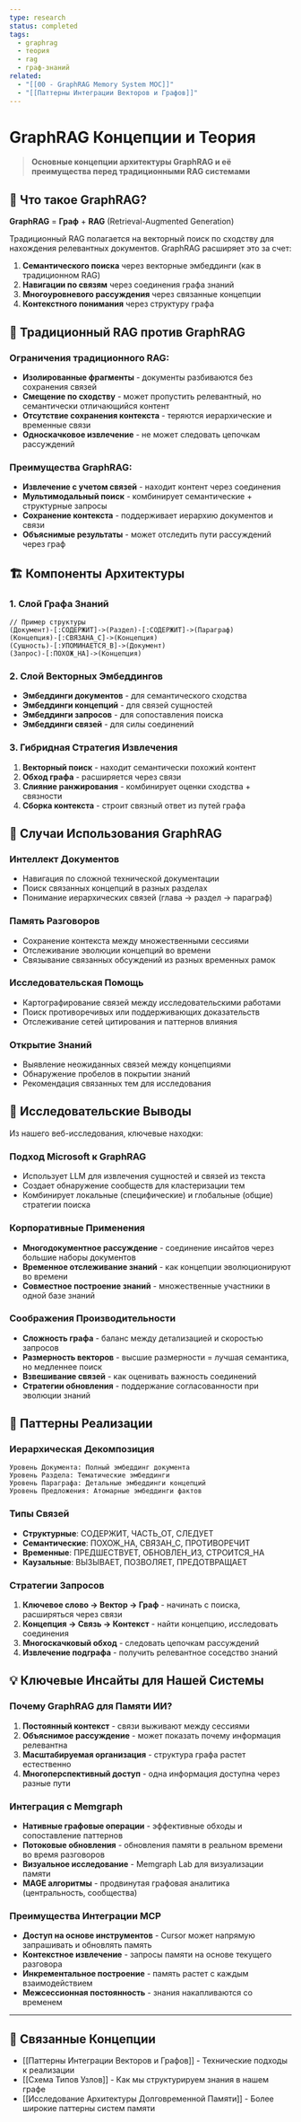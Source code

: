 ```yaml
---
type: research
status: completed
tags:
  - graphrag
  - теория
  - rag
  - граф-знаний
related:
  - "[[00 - GraphRAG Memory System MOC]]"
  - "[[Паттерны Интеграции Векторов и Графов]]"
---
```


# GraphRAG Концепции и Теория

> **Основные концепции архитектуры GraphRAG и её преимущества перед традиционными RAG системами**

## 🧠 Что такое GraphRAG?

**GraphRAG** = **Граф** + **RAG** (Retrieval-Augmented Generation)

Традиционный RAG полагается на векторный поиск по сходству для нахождения релевантных документов. GraphRAG расширяет это за счет:
1. **Семантического поиска** через векторные эмбеддинги (как в традиционном RAG)
2. **Навигации по связям** через соединения графа знаний
3. **Многоуровневого рассуждения** через связанные концепции
4. **Контекстного понимания** через структуру графа

## 🔄 Традиционный RAG против GraphRAG

### Ограничения традиционного RAG:
- **Изолированные фрагменты** - документы разбиваются без сохранения связей
- **Смещение по сходству** - может пропустить релевантный, но семантически отличающийся контент
- **Отсутствие сохранения контекста** - теряются иерархические и временные связи
- **Односкачковое извлечение** - не может следовать цепочкам рассуждений

### Преимущества GraphRAG:
- **Извлечение с учетом связей** - находит контент через соединения
- **Мультимодальный поиск** - комбинирует семантические + структурные запросы
- **Сохранение контекста** - поддерживает иерархию документов и связи
- **Объяснимые результаты** - может отследить пути рассуждений через граф

## 🏗️ Компоненты Архитектуры

### 1. **Слой Графа Знаний**
```cypher
// Пример структуры
(Документ)-[:СОДЕРЖИТ]->(Раздел)-[:СОДЕРЖИТ]->(Параграф)
(Концепция)-[:СВЯЗАНА_С]->(Концепция)
(Сущность)-[:УПОМИНАЕТСЯ_В]->(Документ)
(Запрос)-[:ПОХОЖ_НА]->(Концепция)
```

### 2. **Слой Векторных Эмбеддингов**
- **Эмбеддинги документов** - для семантического сходства
- **Эмбеддинги концепций** - для связей сущностей
- **Эмбеддинги запросов** - для сопоставления поиска
- **Эмбеддинги связей** - для силы соединений

### 3. **Гибридная Стратегия Извлечения**
1. **Векторный поиск** - находит семантически похожий контент
2. **Обход графа** - расширяется через связи
3. **Слияние ранжирования** - комбинирует оценки сходства + связности
4. **Сборка контекста** - строит связный ответ из путей графа

## 🎯 Случаи Использования GraphRAG

### **Интеллект Документов**
- Навигация по сложной технической документации
- Поиск связанных концепций в разных разделах
- Понимание иерархических связей (глава → раздел → параграф)

### **Память Разговоров**
- Сохранение контекста между множественными сессиями
- Отслеживание эволюции концепций во времени
- Связывание связанных обсуждений из разных временных рамок

### **Исследовательская Помощь**
- Картографирование связей между исследовательскими работами
- Поиск противоречивых или поддерживающих доказательств
- Отслеживание сетей цитирования и паттернов влияния

### **Открытие Знаний**
- Выявление неожиданных связей между концепциями
- Обнаружение пробелов в покрытии знаний
- Рекомендация связанных тем для исследования

## 🔬 Исследовательские Выводы

Из нашего веб-исследования, ключевые находки:

### **Подход Microsoft к GraphRAG**
- Использует LLM для извлечения сущностей и связей из текста
- Создает обнаружение сообществ для кластеризации тем
- Комбинирует локальные (специфические) и глобальные (общие) стратегии поиска

### **Корпоративные Применения**
- **Многодокументное рассуждение** - соединение инсайтов через большие наборы документов
- **Временное отслеживание знаний** - как концепции эволюционируют во времени
- **Совместное построение знаний** - множественные участники в одной базе знаний

### **Соображения Производительности**
- **Сложность графа** - баланс между детализацией и скоростью запросов
- **Размерность векторов** - высшие размерности = лучшая семантика, но медленнее поиск
- **Взвешивание связей** - как оценивать важность соединений
- **Стратегии обновления** - поддержание согласованности при эволюции знаний

## 🧪 Паттерны Реализации

### **Иерархическая Декомпозиция**
```
Уровень Документа: Полный эмбеддинг документа
Уровень Раздела: Тематические эмбеддинги
Уровень Параграфа: Детальные эмбеддинги концепций
Уровень Предложения: Атомарные эмбеддинги фактов
```

### **Типы Связей**
- **Структурные**: СОДЕРЖИТ, ЧАСТЬ_ОТ, СЛЕДУЕТ
- **Семантические**: ПОХОЖ_НА, СВЯЗАН_С, ПРОТИВОРЕЧИТ
- **Временные**: ПРЕДШЕСТВУЕТ, ОБНОВЛЕН_ИЗ, СТРОИТСЯ_НА
- **Каузальные**: ВЫЗЫВАЕТ, ПОЗВОЛЯЕТ, ПРЕДОТВРАЩАЕТ

### **Стратегии Запросов**
1. **Ключевое слово → Вектор → Граф** - начинать с поиска, расширяться через связи
2. **Концепция → Связь → Контекст** - найти концепцию, исследовать соединения
3. **Многоскачковый обход** - следовать цепочкам рассуждений
4. **Извлечение подграфа** - получить релевантное соседство знаний

## 💡 Ключевые Инсайты для Нашей Системы

### **Почему GraphRAG для Памяти ИИ?**
1. **Постоянный контекст** - связи выживают между сессиями
2. **Объяснимое рассуждение** - может показать почему информация релевантна
3. **Масштабируемая организация** - структура графа растет естественно
4. **Многоперспективный доступ** - одна информация доступна через разные пути

### **Интеграция с Memgraph**
- **Нативные графовые операции** - эффективные обходы и сопоставление паттернов
- **Потоковые обновления** - обновления памяти в реальном времени во время разговоров
- **Визуальное исследование** - Memgraph Lab для визуализации памяти
- **MAGE алгоритмы** - продвинутая графовая аналитика (центральность, сообщества)

### **Преимущества Интеграции MCP**
- **Доступ на основе инструментов** - Cursor может напрямую запрашивать и обновлять память
- **Контекстное извлечение** - запросы памяти на основе текущего разговора
- **Инкрементальное построение** - память растет с каждым взаимодействием
- **Межсессионная постоянность** - знания накапливаются со временем

---

## 🔗 Связанные Концепции

- [[Паттерны Интеграции Векторов и Графов]] - Технические подходы к реализации
- [[Схема Типов Узлов]] - Как мы структурируем знания в нашем графе
- [[Исследование Архитектуры Долговременной Памяти]] - Более широкие паттерны систем памяти